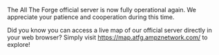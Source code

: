 The All The Forge official server is now fully operational again. We appreciate your patience and cooperation during this time.

Did you know you can access a live map of our official server directly in your web browser? Simply visit https://map.atfg.ampznetwork.com/ to explore!
